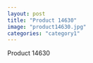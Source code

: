 ```yaml
---
layout: post
title: "Product 14630"
image: "product14630.jpg"
categories: "category1"
---
```

Product 14630
